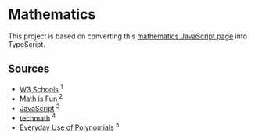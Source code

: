 # Mathematics

This project is based on converting this [mathematics JavaScript page](https://kironroy.dev/mathjs) into  TypeScript. 

## Sources

- [W3 Schools](https://www.w3schools.com/ai/ai_matrices.asp) <sup>1</sup>  
- [Math is Fun](https://www.mathsisfun.com/algebra/matrix-multiplying.html) <sup>2</sup>  
- [JavaScript](https://kironroy.dev/js/mathematics.js) <sup>3</sup>  
- [techmath](https://www.youtube.com/watch?v=Zx9_ja_2H38&list=PLjbxBzUM6SLn7pLTxrksJjlHoLY8aOcGk&ab_channel=tecmath) <sup>4</sup>  
- [Everyday Use of Polynomials](https://sciencing.com/everyday-use-polynomials-6319219.html) <sup>5</sup>
